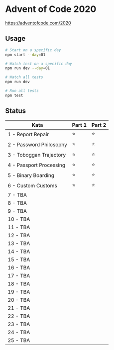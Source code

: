 # Advent of Code 2020

https://adventofcode.com/2020

## Usage

```bash
# Start on a specific day
npm start --day=01

# Watch test on a specific day
npm run dev --day=01

# Watch all tests
npm run dev

# Run all tests
npm test
```

## Status

| Kata                    | Part 1 | Part 2 |
|-------------------------|--------|--------|
| 1 - Report Repair       | ⭐️      | ⭐️     |
| 2 - Password Philosophy | ⭐️      | ⭐️     |
| 3 - Toboggan Trajectory | ⭐️      | ⭐️     |
| 4 - Passport Processing | ⭐️      | ⭐️     |
| 5 - Binary Boarding     | ⭐️      | ⭐️     |
| 6 - Custom Customs      | ⭐️      | ⭐️     |
| 7 - TBA                 |        |        |
| 8 - TBA                 |        |        |
| 9 - TBA                 |        |        |
| 10 - TBA                |        |        |
| 11 - TBA                |        |        |
| 12 - TBA                |        |        |
| 13 - TBA                |        |        |
| 14 - TBA                |        |        |
| 15 - TBA                |        |        |
| 16 - TBA                |        |        |
| 17 - TBA                |        |        |
| 18 - TBA                |        |        |
| 19 - TBA                |        |        |
| 20 - TBA                |        |        |
| 21 - TBA                |        |        |
| 22 - TBA                |        |        |
| 23 - TBA                |        |        |
| 24 - TBA                |        |        |
| 25 - TBA                |        |        |